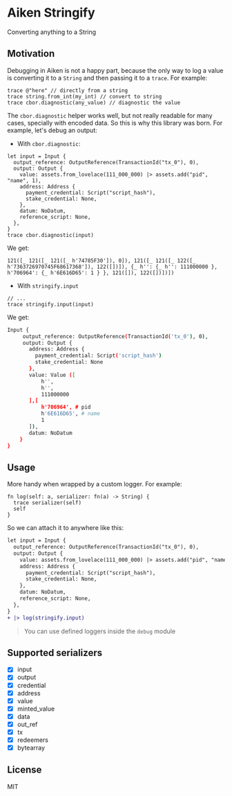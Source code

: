 # Aiken Stringify

Converting anything to a String

## Motivation

Debugging in Aiken is not a happy part, because the only way to log a value is converting it to a `String` and then passing it to a `trace`. For example:

```aiken
trace @"here" // directly from a string
trace string.from_int(my_int) // convert to string
trace cbor.diagnostic(any_value) // diagnostic the value
```

The `cbor.diagnostic` helper works well, but not really readable for many cases, specially with encoded data. So this is why this library was born. For example, let's debug an output:

- With `cbor.diagnostic`:

```aiken
let input = Input {
  output_reference: OutputReference(TransactionId("tx_0"), 0),
  output: Output {
    value: assets.from_lovelace(111_000_000) |> assets.add("pid", "name", 1),
    address: Address {
      payment_credential: Script("script_hash"),
      stake_credential: None,
    },
    datum: NoDatum,
    reference_script: None,
  },
}
trace cbor.diagnostic(input)
```

We get:

```shell
121([_ 121([_ 121([_ h'74785F30']), 0]), 121([_ 121([_ 122([_ h'7363726970745F68617368']), 122([])]), {_ h'': {_ h'': 111000000 }, h'706964': {_ h'6E616D65': 1 } }, 121([]), 122([])])])
```

- With `stringify.input`

```aiken
// ...
trace stringify.input(input)
```

We get:

```bash
Input {
     output_reference: OutputReference(TransactionId('tx_0'), 0),
     output: Output {
       address: Address {
         payment_credential: Script('script_hash')
         stake_credential: None
       },
       value: Value ([
           h'',
           h'',
           111000000
       ],[
           h'706964', # pid
           h'6E616D65', # name
           1
       ]),
       datum: NoDatum
    }
}
```

## Usage

More handy when wrapped by a custom logger. For example:

```aiken
fn log(self: a, serializer: fn(a) -> String) {
  trace serializer(self)
  self
}
```

So we can attach it to anywhere like this:

```diff
let input = Input {
  output_reference: OutputReference(TransactionId("tx_0"), 0),
  output: Output {
    value: assets.from_lovelace(111_000_000) |> assets.add("pid", "name", 1),
    address: Address {
      payment_credential: Script("script_hash"),
      stake_credential: None,
    },
    datum: NoDatum,
    reference_script: None,
  },
}
+ |> log(stringify.input)
```

> You can use defined loggers inside the `debug` module

## Supported serializers

- [x] input
- [x] output
- [x] credential
- [x] address
- [x] value
- [x] minted_value
- [x] data
- [x] out_ref
- [x] tx
- [x] redeemers
- [x] bytearray

## License

MIT
